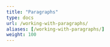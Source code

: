 ```yaml
---
title: "Paragraphs"
type: docs
url: /working-with-paragraphs/
aliases: [/working-with-paragraphs/]
weight: 100
---
```


